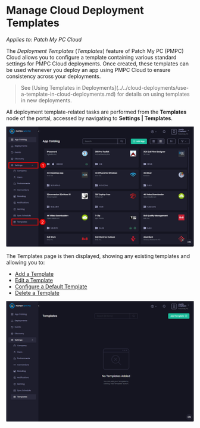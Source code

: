 # Manage Cloud Deployment Templates

_Applies to: Patch My PC Cloud_

The _Deployment Templates_ (_Templates_) feature of Patch My PC (PMPC) Cloud allows you to configure a template containing various standard settings for PMPC Cloud deployments. Once created, these templates can be used whenever you deploy an app using PMPC Cloud to ensure consistency across your deployments.

<blockquote class="wp-block-quote is-note">
<p>See [Using Templates in Deployments](../../cloud-deployments/use-a-template-in-cloud-deployments.md) for details on using templates in new deployments.</p>
</blockquote>

All deployment template-related tasks are performed from the **Templates** node of the portal, accessed by navigating to **Settings | Templates**.

![Navigating to "Settings | Templates"](/_images/image-(273).png "Navigating to “Settings | Templates”")

The Templates page is then displayed, showing any existing templates and allowing you to:

* [Add a Template](add-a-cloud-deployment-template.md)
* [Edit a Template](edit-a-cloud-deployment-template.md)
* [Configure a Default Template](configure-a-default-cloud-deployment-template.md)
* [Delete a Template](delete-a-cloud-deployment-template.md)

!["Templates" page](/_images/image-(274).png "“Templates” page")